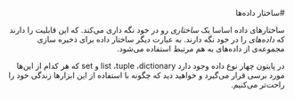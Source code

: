 <div dir=rtl>

#ساختار داده‌ها

ساختارهای داده اساسا یک *ساختاری* رو در خود نگه داری می‌کند. که این قابلیت را دارند که *داده‌های* را در خود نگه دارند. به عبارت دیگر ساختار داده برای ذخیره سازی مجموعه‌ی از داده‌های به هم مرتبط استفاده می‌‌شود.

در پایتون چهار نوع داده وجود دارد list ،tuple ،dictionary و  set که هر کدام از این‌ها مورد برسی قرار می‌گیرد و خواهید دید که چگونه با استفاده از این ابزارها زندگی خود را راحت‌تر می‌کنیم. 
